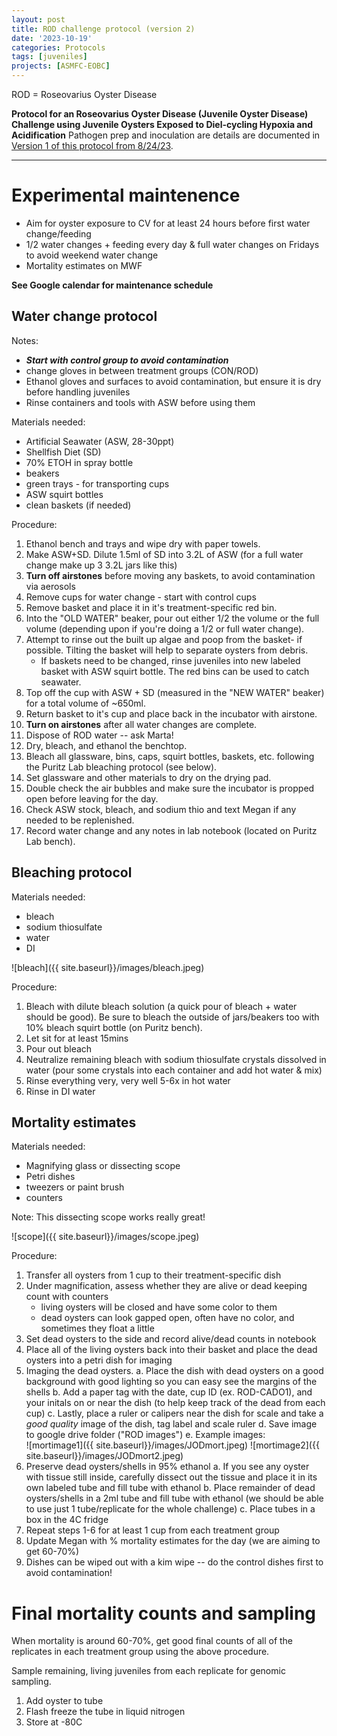 ```yaml
---
layout: post
title: ROD challenge protocol (version 2)
date: '2023-10-19'
categories: Protocols
tags: [juveniles]
projects: [ASMFC-EOBC]
---
```


ROD = Roseovarius Oyster Disease

**Protocol for an Roseovarius Oyster Disease (Juvenile Oyster Disease) Challenge using Juvenile Oysters Exposed to Diel-cycling Hypoxia and Acidification**
Pathogen prep and inoculation are details are documented in [Version 1 of this protocol from 8/24/23](https://mguid73.github.io/MEGPuritz_Lab_Notebook/ROD_Challenge_Protocol_v1/).

_________________________________________________

# Experimental maintenence
- Aim for oyster exposure to CV for at least 24 hours before first water change/feeding
- 1/2 water changes + feeding every day & full water changes on Fridays to avoid weekend water change
- Mortality estimates on MWF

**See Google calendar for maintenance schedule**

## Water change protocol 
Notes:
- ***Start with control group to avoid contamination*** 
- change gloves in between treatment groups (CON/ROD)
- Ethanol gloves and surfaces to avoid contamination, but ensure it is dry before handling juveniles
- Rinse containers and tools with ASW before using them

Materials needed:
- Artificial Seawater (ASW, 28-30ppt)
- Shellfish Diet (SD)
- 70% ETOH in spray bottle
- beakers
- green trays - for transporting cups
- ASW squirt bottles 
- clean baskets (if needed)

Procedure:
1. Ethanol bench and trays and wipe dry with paper towels.
2. Make ASW+SD. Dilute 1.5ml of SD into 3.2L of ASW (for a full water change make up 3 3.2L jars like this)
3. **Turn off airstones** before moving any baskets, to avoid contamination via aerosols 
4. Remove cups for water change - start with control cups 
5. Remove basket and place it in it's treatment-specific red bin. 
6. Into the "OLD WATER" beaker, pour out either 1/2 the volume or the full volume (depending upon if you're doing a 1/2 or full water change). 
7. Attempt to rinse out the built up algae and poop from the basket- if possible. Tilting the basket will help to separate oysters from debris.
    - If baskets need to be changed, rinse juveniles into new labeled basket with ASW squirt bottle. The red bins can be used to catch seawater.
8. Top off the cup with ASW + SD (measured in the "NEW WATER" beaker) for a total volume of ~650ml.
9. Return basket to it's cup and place back in the incubator with airstone.
10. **Turn on airstones** after all water changes are complete.
11. Dispose of ROD water -- ask Marta!
12. Dry, bleach, and ethanol the benchtop.
13. Bleach all glassware, bins, caps, squirt bottles, baskets, etc. following the Puritz Lab bleaching protocol (see below). 
14. Set glassware and other materials to dry on the drying pad. 
15. Double check the air bubbles and make sure the incubator is propped open before leaving for the day.
16. Check ASW stock, bleach, and sodium thio and text Megan if any needed to be replenished. 
17. Record water change and any notes in lab notebook (located on Puritz Lab bench).


## Bleaching protocol
Materials needed:
- bleach
- sodium thiosulfate
- water
- DI

![bleach]({{ site.baseurl}}/images/bleach.jpeg)

Procedure:
1. Bleach with dilute bleach solution (a quick pour of bleach + water should be good). Be sure to bleach the outside of jars/beakers too with 10% bleach squirt bottle (on Puritz bench).
2. Let sit for at least 15mins
3. Pour out bleach
3. Neutralize remaining bleach with sodium thiosulfate crystals dissolved in water (pour some crystals into each container and add hot water & mix)
4. Rinse everything very, very well 5-6x in hot water
5. Rinse in DI water


## Mortality estimates

Materials needed: 
- Magnifying glass or dissecting scope
- Petri dishes
- tweezers or paint brush 
- counters

Note: This dissecting scope works really great! 

![scope]({{ site.baseurl}}/images/scope.jpeg)


Procedure: 
1. Transfer all oysters from 1 cup to their treatment-specific dish
2. Under magnification, assess whether they are alive or dead keeping count with counters
    - living oysters will be closed and have some color to them 
    - dead oysters can look gapped open, often have no color, and sometimes they float a little
3. Set dead oysters to the side and record alive/dead counts in notebook 
4. Place all of the living oysters back into their basket and place the dead oysters into a petri dish for imaging
5. Imaging the dead oysters. 
    a. Place the dish with dead oysters on a good background with good lighting so you can easy see the margins of the shells
    b. Add a paper tag with the date, cup ID (ex. ROD-CADO1), and your initals on or near the dish (to help keep track of the dead from each cup)
    c. Lastly, place a ruler or calipers near the dish for scale and take a *good quality* image of the dish, tag label and scale ruler
    d. Save image to google drive folder ("ROD images")
    e. Example images:  
    ![mortimage1]({{ site.baseurl}}/images/JODmort.jpeg)
    ![mortimage2]({{ site.baseurl}}/images/JODmort2.jpeg)
6. Preserve dead oysters/shells in 95% ethanol
    a. If you see any oyster with tissue still inside, carefully dissect out the tissue and place it in its own labeled tube and fill tube with ethanol
    b. Place remainder of dead oysters/shells in a 2ml tube and fill tube with ethanol (we should be able to use just 1 tube/replicate for the whole challenge)
    c. Place tubes in a box in the 4C fridge
7. Repeat steps 1-6 for at least 1 cup from each treatment group
8. Update Megan with % mortality estimates for the day (we are aiming to get 60-70%)
9. Dishes can be wiped out with a kim wipe -- do the control dishes first to avoid contamination!


# Final mortality counts and sampling 
When mortality is around 60-70%, get good final counts of all of the replicates in each treatment group using the above procedure. 

Sample remaining, living juveniles from each replicate for genomic sampling. 
1. Add oyster to tube
2. Flash freeze the tube in liquid nitrogen
3. Store at -80C